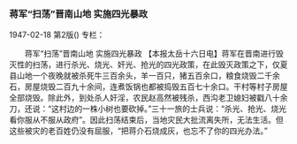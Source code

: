 ### 蒋军“扫荡”晋南山地  实施四光暴政

1947-02-18
第2版()
专栏：

　　蒋军“扫荡”晋南山地
    实施四光暴政
    【本报太岳十六日电】蒋军在晋南进行毁灭性的扫荡，进行杀光、烧光、奸光、抢光的四光政策，在此毁灭政策之下，仅夏县山地一个夜晚就被杀死牛三百余头，羊一百只，猪五百余口，粮食烧毁二千余石，房屋烧毁二百九十余间，连煮饭锅也都被捣毁五百七十余口。干村等村子房屋全部烧毁。除此外，到处杀人奸淫，农民赵高然被残杀，西沟老卫媳妇被戳八十余刀，还说：“这村边的一株小树也要砍掉。”三十一旅的士兵说：“杀光、抢光、烧光看你服从不服从政府”。因此扫荡结束后，当地灾民大批流离失所，无法生活。但这些被灾的老百姓仍没有屈服，“把蒋介石烧成灰，也忘不了你的四光办法。”
